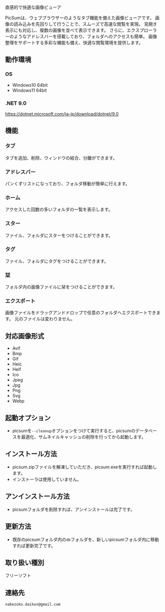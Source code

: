 直感的で快適な画像ビューア

PicSumは、ウェブブラウザーのようなタブ機能を備えた画像ビューアです。
画像の読み込みを先回りして行うことで、スムーズで高速な閲覧を実現。
見開き表示にも対応し、複数の画像を並べて表示できます。
さらに、エクスプローラーのようなアドレスバーを搭載しており、フォルダへのアクセスも簡単。
画像整理をサポートする多彩な機能も備え、快適な閲覧環境を提供します。

## 動作環境
### OS
* Windows10 64bit
* Windows11 64bit
### .NET 9.0
https://dotnet.microsoft.com/ja-jp/download/dotnet/9.0

## 機能
### タブ
タブを追加、削除、ウィンドウの結合、分離ができます。
### アドレスバー
パンくずリストになっており、フォルダ移動が簡単に行えます。
### ホーム
アクセスした回数の多いフォルダの一覧を表示します。
### スター
ファイル、フォルダにスターをつけることができます。
### タグ
ファイル、フォルダにタグをつけることができます。
### 栞 
フォルダ内の画像ファイルに栞をつけることができます。
### エクスポート
画像ファイルをドラッグアンドドロップで任意のフォルダへエクスポートできます。
元のファイルは変わりません。

## 対応画像形式
* Avif
* Bmp
* Gif
* Heic
* Heif
* Ico
* Jpeg
* Jpg
* Png
* Svg
* Webp

## 起動オプション
* picsumを`--cleanup`オプションをつけて実行すると、picsumのデータベースを最適化、サムネイルキャッシュの削除を行ってから起動します。

## インストール方法
* picsum.zipファイルを解凍していただき、picsum.exeを実行すれば起動します。
* インストーラは使用していません。

## アンインストール方法
* picsumフォルダを削除すれば、アンインストールは完了です。

## 更新方法
* 既存のpicsumフォルダ内の`db`フォルダを、新しいpicsumフォルダ内に移動すれば更新完了です。

## 取り扱い種別
フリーソフト

## 連絡先
`nabezoko.daikon@gmail.com`
